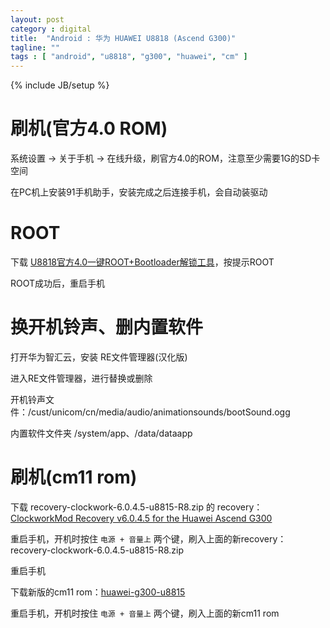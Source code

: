```yaml
---
layout: post
category : digital
title:  "Android : 华为 HUAWEI U8818 (Ascend G300)"
tagline: ""
tags : [ "android", "u8818", "g300", "huawei", "cm" ] 
---
```

{% include JB/setup %}

# 刷机(官方4.0 ROM)

系统设置 -> 关于手机 -> 在线升级，刷官方4.0的ROM，注意至少需要1G的SD卡空间

在PC机上安装91手机助手，安装完成之后连接手机，会自动装驱动

# ROOT

下载 [U8818官方4.0一键ROOT+Bootloader解锁工具](http://bbs.anzhi.com/thread-5317756-1-1.html)，按提示ROOT

ROOT成功后，重启手机

# 换开机铃声、删内置软件

打开华为智汇云，安装 RE文件管理器(汉化版)

进入RE文件管理器，进行替换或删除

开机铃声文件：/cust/unicom/cn/media/audio/animationsounds/bootSound.ogg

内置软件文件夹 /system/app、/data/dataapp

# 刷机(cm11 rom)

下载 recovery-clockwork-6.0.4.5-u8815-R8.zip 的 recovery： [ClockworkMod Recovery v6.0.4.5 for the Huawei Ascend G300](http://www.modaco.com/topic/359191-recovery-cwm-clockworkmod-recovery-v6045-cm-last-updated-2112/)

重启手机，开机时按住 ``电源 + 音量上`` 两个键，刷入上面的新recovery：recovery-clockwork-6.0.4.5-u8815-R8.zip

重启手机

下载新版的cm11 rom：[huawei-g300-u8815](http://getcm.thebronasium.com/?device=u8815)

重启手机，开机时按住 ``电源 + 音量上`` 两个键，刷入上面的新cm11 rom
